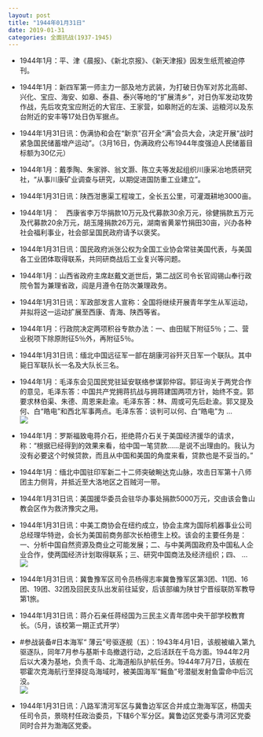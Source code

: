 ```yaml
---
layout: post
title: "1944年01月31日"
date: 2019-01-31
categories: 全面抗战(1937-1945)
---
```


<meta name="referrer" content="no-referrer" />

- 1944年1月：平、津《晨报》、《新北京报》、《新天津报》因发生纸荒被迫停刊。 

- 1944年1月：新四军第一师主力一部及地方武装，为打破日伪军对苏北高邮、兴化、宝应、海安、如皋、泰县、泰兴等地的“扩展清乡”，对日伪军发动攻势作战，先后攻克宝应附近的大官庄、王家营，如皋附近的左溪、运粮河以及东台附近的安丰等17处日伪军据点。 

- 1944年1月31日讯：伪满协和会在“新京”召开全“满”会员大会，决定开展“战时紧急国民储蓄增产运动”。（3月16日，伪满政府公布1944年度强迫人民储蓄目标额为30亿元） 

- 1944年1月：戴季陶、朱家骅、翁文灏、陈立夫等发起组织川康采冶地质研究社，“从事川康矿业调查与研究，以期促进国防重工业建立”。 

- 1944年1月31日讯：陕西泔惠渠工程竣工，全长五公里，可灌溉耕地3000亩。 

- 1944年1月：　西康省李万华捐款10万元及代募款30余万元，徐健捐款五万元及代募款20余万元，胡玉隆捐款26万元，湖南省黄翠竹捐田30亩，兴办各种社会福利事业，社会部呈国民政府请予以褒奖。 

- 1944年1月31日讯：国民政府派张公权为全国工业协会常驻美国代表，与美国各工业团体取得联系，共同研商战后工业复兴等问题。 

- 1944年1月：山西省政府主席赵戴文逝世后，第二战区司令长官阎锡山奉行政院令暂为兼理省政，阎是月遵令在防次兼理政务。 

- 1944年1月31日讯：军政部发言人宣称：全国将继续开展青年学生从军运动，并拟将这一运动扩展至西康、青海、陕西等省。 

- 1944年1月：行政院决定两项积谷专款办法：一、由田赋下附征5％；二、营业税项下除原附征5％外，再附征5％。 

- 1944年1月31日讯：缅北中国远征军一部在胡康河谷歼灭日军一个联队。其中毙日军联队长一名及大队长三名。 

- 1944年1月：毛泽东会见国民党驻延安联络参谋郭仲容。郭征询关于两党合作的意见，毛泽东答：中国共产党拥蒋抗战与拥蒋建国两项方针，始终不变。郭要求林伯渠、朱德、周恩来赴渝。毛泽东答：林、周或可先后赴渝。郭又提及何、白“皓电”和西北军事两点。毛泽东答：谈判可以何、白“皓电”为 ... <br/><img src="https://wx2.sinaimg.cn/large/aca367d8ly1fzpwd1sltoj20c809zgln.jpg" />

- 1944年1月：罗斯福致电蒋介石，拒绝蒋介石关于美国经济援华的请求，称：“根据已经得到的效果来看，给中国一笔贷款……是说不出理由的。我认为没有必要这个时候贷款，而且从中国和美国的角度来看，贷款也是不妥当的。” 

- 1944年1月：缅北中国驻印军新二十二师突破畹达克山脉，攻击日军第十八师团主力侧背，并抵近至大洛地区之百贼河一带。 

- 1944年1月31日讯：美国援华委员会驻华办事处捐款5000万元，交由该会鲁山教会区作为救济豫灾之用。 

- 1944年1月31日讯：中美工商协会在纽约成立，协会主席为国际机器事业公司总经理华特逊，会长为美国前商务部次长柏德生上校。该会的主要任务是：一、分析中国自然资源及商业之可能发展；二、与中美两国政府及中国私人企业合作，使两国经济计划取得联系；三、研究中国商法及经济组织；四、 ... <br/><img src="https://wx4.sinaimg.cn/large/aca367d8ly1fzpok78j7sj20c809zjrf.jpg" />

- 1944年1月31日讯：冀鲁豫军区司令员杨得志率冀鲁豫军区第3团、11团、16团、19团、32团及回民支队出发前往延安，后该部编为陕甘宁晋绥联防军教导第1旅。 

- 1944年1月31日讯：蒋介石亲任蒋经国为三民主义青年团中央干部学校教育长。（5月，该校第一期正式开学） 

- #参战装备#日本海军“ 薄云”号驱逐舰（五）：1943年4月1日，该舰被编入第九驱逐队，同年7月参与基斯卡岛撤退行动，之后活跃在千岛方面。1944年2月后以大凑为基地，负责千岛、北海道船队护航任务。1944年7月7日，该舰在鄂霍次克海航行至择捉岛海域时，被美国海军“鳐鱼”号潜艇发射鱼雷命中后沉没。 <br/><img src="https://wx1.sinaimg.cn/large/aca367d8ly1fzpjczjruhj21970u0dxx.jpg" />

- 1944年1月31日讯：八路军清河军区与冀鲁边军区合并成立渤海军区，杨国夫任司令员，景晓村任政治委员，下辖6个军分区。冀鲁边区党委与清河区党委同时合并为渤海区党委。 

